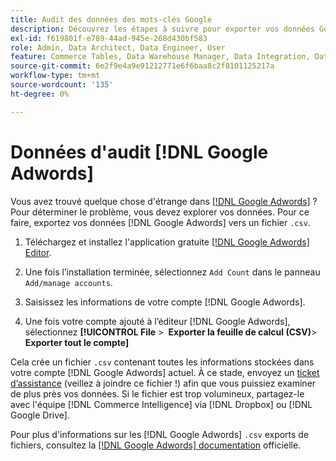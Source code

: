 ```yaml
---
title: Audit des données des mots-clés Google
description: Découvrez les étapes à suivre pour exporter vos données Google AdWords.
exl-id: f619801f-e789-44ad-945e-268d430bf583
role: Admin, Data Architect, Data Engineer, User
feature: Commerce Tables, Data Warehouse Manager, Data Integration, Data Import/Export
source-git-commit: 6e2f9e4a9e91212771e6f6baa8c2f8101125217a
workflow-type: tm+mt
source-wordcount: '135'
ht-degree: 0%

---
```


# Données d&#39;audit [!DNL Google Adwords]

Vous avez trouvé quelque chose d&#39;étrange dans [[!DNL Google Adwords]](../integrations/google-adwords.md) ? Pour déterminer le problème, vous devez explorer vos données. Pour ce faire, exportez vos données [!DNL Google Adwords] vers un fichier `.csv`.

1. Téléchargez et installez l&#39;application gratuite [[!DNL Google Adwords] Editor](https://ads.google.com/home/tools/ads-editor/).

1. Une fois l’installation terminée, sélectionnez `Add Count` dans le panneau `Add/manage accounts`.

1. Saisissez les informations de votre compte [!DNL Google Adwords].

1. Une fois votre compte ajouté à l’éditeur [!DNL Google Adwords], sélectionnez **[!UICONTROL File** > **&#x200B; Exporter la feuille de calcul (CSV)**> **Exporter tout le compte]**

Cela crée un fichier `.csv` contenant toutes les informations stockées dans votre compte [!DNL Google Adwords] actuel. À ce stade, envoyez un [ticket d’assistance](https://experienceleague.adobe.com/docs/commerce-knowledge-base/kb/troubleshooting/miscellaneous/mbi-service-policies.html?lang=fr) (veillez à joindre ce fichier !) afin que vous puissiez examiner de plus près vos données. Si le fichier est trop volumineux, partagez-le avec l&#39;équipe [!DNL Commerce Intelligence] via [!DNL Dropbox] ou [!DNL Google Drive].

Pour plus d&#39;informations sur les [!DNL Google Adwords] `.csv` exports de fichiers, consultez la [[!DNL Google Adwords] documentation](https://support.google.com/google-ads/editor/answer/38657?hl=en) officielle.
